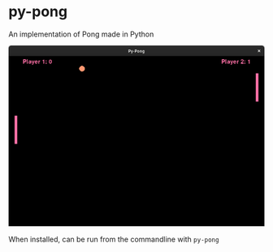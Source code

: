 # py-pong

An implementation of Pong made in Python

![gameplay screenshot](/img/gameplay.png)

When installed, can be run from the commandline with `py-pong`
